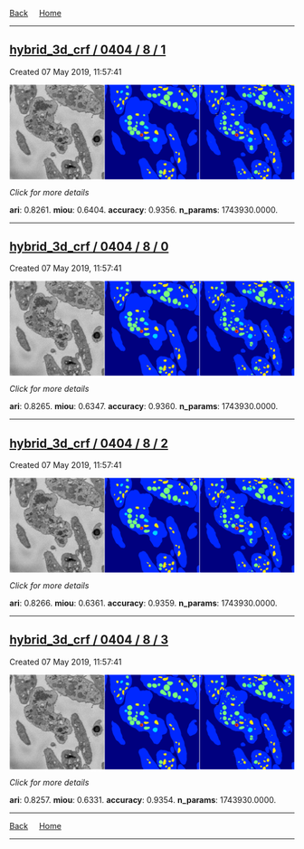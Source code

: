 
[Back](..)&nbsp;&nbsp;&nbsp;&nbsp;&nbsp;[Home](https://leapmanlab.github.io/snapshots)

---

<div class="summary"><a href="1"><h2>hybrid_3d_crf / 0404 / 8 / 1</h2></a><p>Created 07 May 2019, 11:57:41
</p><a href="1"><img src="1/media/summary.png" align="center"></a><p>
<i>Click for more details</i>
</p></div>

**ari**: 0.8261. **miou**: 0.6404. **accuracy**: 0.9356. **n_params**: 1743930.0000. 

---

<div class="summary"><a href="0"><h2>hybrid_3d_crf / 0404 / 8 / 0</h2></a><p>Created 07 May 2019, 11:57:41
</p><a href="0"><img src="0/media/summary.png" align="center"></a><p>
<i>Click for more details</i>
</p></div>

**ari**: 0.8265. **miou**: 0.6347. **accuracy**: 0.9360. **n_params**: 1743930.0000. 

---

<div class="summary"><a href="2"><h2>hybrid_3d_crf / 0404 / 8 / 2</h2></a><p>Created 07 May 2019, 11:57:41
</p><a href="2"><img src="2/media/summary.png" align="center"></a><p>
<i>Click for more details</i>
</p></div>

**ari**: 0.8266. **miou**: 0.6361. **accuracy**: 0.9359. **n_params**: 1743930.0000. 

---

<div class="summary"><a href="3"><h2>hybrid_3d_crf / 0404 / 8 / 3</h2></a><p>Created 07 May 2019, 11:57:41
</p><a href="3"><img src="3/media/summary.png" align="center"></a><p>
<i>Click for more details</i>
</p></div>

**ari**: 0.8257. **miou**: 0.6331. **accuracy**: 0.9354. **n_params**: 1743930.0000. 

---

[Back](..)&nbsp;&nbsp;&nbsp;&nbsp;&nbsp;[Home](https://leapmanlab.github.io/snapshots)

---